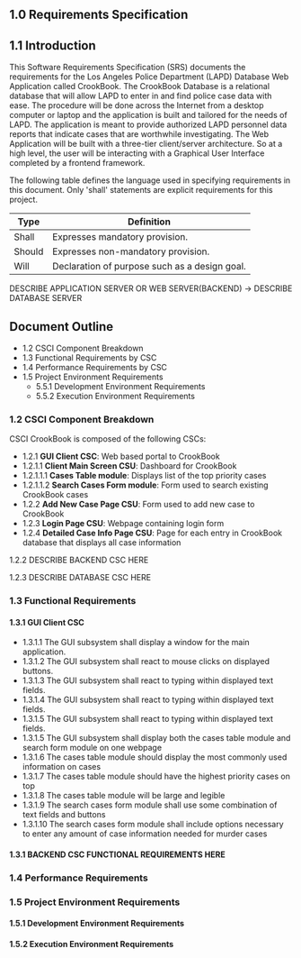 ## 1.0	Requirements Specification

## 1.1	Introduction
This Software Requirements Specification (SRS) documents the requirements for the Los Angeles Police Department (LAPD) Database Web Application called
CrookBook. The CrookBook Database is a relational database that will allow LAPD
to enter in and find police case data with ease. The procedure will be done across the Internet from a desktop computer or laptop and the application is built and tailored for the needs of LAPD. The application is meant to provide authorized LAPD personnel data reports that indicate cases that are worthwhile investigating. The Web Application will be built with a three-tier client/server architecture. So at a high level, the user will be interacting with a Graphical User Interface completed by a frontend framework. 

The following table defines the language used in specifying requirements in this document. Only 'shall' statements are explicit requirements for this project.

| Type   | Definition                                    |
|--------|-----------------------------------------------|
| Shall  | Expresses mandatory provision.                |
| Should | Expresses non-mandatory provision.            |
| Will   | Declaration of purpose such as a design goal. |

DESCRIBE APPLICATION SERVER OR WEB SERVER(BACKEND) -> DESCRIBE DATABASE SERVER

## Document Outline
- 1.2	CSCI Component Breakdown
- 1.3	Functional Requirements by CSC
- 1.4	Performance Requirements by CSC
- 1.5	Project Environment Requirements
	- 5.5.1	Development Environment Requirements
	- 5.5.2	Execution Environment Requirements

### 1.2 	CSCI Component Breakdown
CSCI CrookBook is composed of the following CSCs:

- 1.2.1		**GUI Client CSC**:  Web based portal to CrookBook
- 1.2.1.1	**Client Main Screen CSU**:  Dashboard for CrookBook
- 1.2.1.1.1	**Cases Table module**: Displays list of the top priority cases
- 1.2.1.1.2	**Search Cases Form module**: Form used to search existing CrookBook cases
- 1.2.2		**Add New Case Page CSU**: Form used to add new case to CrookBook
- 1.2.3		**Login Page CSU**: Webpage containing login form
- 1.2.4		**Detailed Case Info Page CSU**: Page for each entry in CrookBook database that displays all case information

1.2.2		DESCRIBE BACKEND CSC HERE

1.2.3		DESCRIBE DATABASE CSC HERE
### 1.3	Functional Requirements
#### 1.3.1  GUI Client CSC
- 1.3.1.1 The GUI subsystem shall display a window for the main application.
- 1.3.1.2 The GUI subsystem shall react to mouse clicks on displayed buttons.
- 1.3.1.3 The GUI subsystem shall react to typing within displayed text fields.
- 1.3.1.4 The GUI subsystem shall react to typing within displayed text fields.
- 1.3.1.5 The GUI subsystem shall react to typing within displayed text fields.
- 1.3.1.5 The GUI subsystem shall display both the cases table module and search form module on one webpage
- 1.3.1.6 The cases table module should display the most commonly used information on cases
- 1.3.1.7 The cases table module should have the highest priority cases on top
- 1.3.1.8 The cases table module will be large and legible
- 1.3.1.9 The search cases form module shall use some combination of text fields and buttons
- 1.3.1.10 The search cases form module shall include options necessary to enter any amount of case information needed for murder cases
#### 1.3.1  BACKEND CSC FUNCTIONAL REQUIREMENTS HERE


### 1.4	Performance Requirements

### 1.5	Project Environment Requirements

#### 1.5.1	Development Environment Requirements

#### 1.5.2	Execution Environment Requirements
